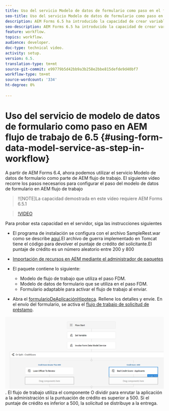 ```yaml
---
title: Uso del servicio Modelo de datos de formulario como paso en el flujo de trabajo de AEM 6.5
seo-title: Uso del servicio Modelo de datos de formulario como paso en el flujo de trabajo de AEM 6.5
description: AEM Forms 6.5 ha introducido la capacidad de crear variables en el flujo de trabajo de AEM. Con esta nueva capacidad, utilizar el "servicio Invoke Form Data Model" en AEM flujo de trabajo se ha vuelto muy fácil. El siguiente vídeo le guiará a través de los pasos necesarios para utilizar el servicio Invocar modelo de datos de formulario en AEM flujo de trabajo.
seo-description: AEM Forms 6.5 ha introducido la capacidad de crear variables en el flujo de trabajo de AEM. Con esta nueva capacidad, utilizar el "servicio Invoke Form Data Model" en AEM flujo de trabajo se ha vuelto muy fácil. El siguiente vídeo le guiará a través de los pasos necesarios para utilizar el servicio Invocar modelo de datos de formulario en AEM flujo de trabajo.
feature: workflow.
topics: workflow.
audience: developer.
doc-type: technical video.
activity: setup.
version: 6.5.
translation-type: tm+mt
source-git-commit: e99779b5d42bb9a3b258e2bbe815defde9d40bf7
workflow-type: tm+mt
source-wordcount: '334'
ht-degree: 0%

---
```



# Uso del servicio de modelo de datos de formulario como paso en AEM flujo de trabajo de 6.5 {#using-form-data-model-service-as-step-in-workflow}

A partir de AEM Forms 6.4, ahora podemos utilizar el servicio Modelo de datos de formulario como parte de AEM flujo de trabajo. El siguiente vídeo recorre los pasos necesarios para configurar el paso del modelo de datos de formulario en AEM flujo de trabajo

>!![NOTE]La capacidad demostrada en este vídeo requiere AEM Forms 6.5.1


>[!VIDEO](https://video.tv.adobe.com/v/28145?quality=9&learn=on)

Para probar esta capacidad en el servidor, siga las instrucciones siguientes

* El programa de instalación se configura con el archivo SampleRest.war como se describe [aquí](https://helpx.adobe.com/experience-manager/kt/forms/using/preparing-datasource-for-form-data-model-tutorial-use.html).El archivo de guerra implementado en Tomcat tiene el código para devolver el puntaje de crédito del solicitante.El puntaje de crédito es un número aleatorio entre 200 y 800

* [ Importación de recursos en AEM mediante el administrador de paquetes](assets/aem65-loanapplication.zip)
* El paquete contiene lo siguiente:

   * Modelo de flujo de trabajo que utiliza el paso FDM.
   * Modelo de datos de formulario que se utiliza en el paso FDM.
   * Formulario adaptable para activar el flujo de trabajo al enviar.
* Abra el [formularioDeAplicaciónHipoteca](http://localhost:4502/content/dam/formsanddocuments/loanapplication/jcr:content?wcmmode=disabled). Rellene los detalles y envíe. En el envío del formulario, se activa el [flujo de trabajo de solicitud de préstamo](http://http://localhost:4502/editor.html/conf/global/settings/workflow/models/LoanApplication2.html).

![ flujo de trabajo ](assets/invokefdm651.PNG).
El flujo de trabajo utiliza el componente O dividir para enrutar la aplicación a la administración si la puntuación de crédito es superior a 500. Si el puntaje de crédito es inferior a 500, la solicitud se distribuye a la entrega.
